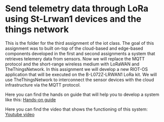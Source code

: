 # Send telemetry data through LoRa using St-Lrwan1 devices and the things network

[](Images/lorawan.png)

This is the folder for the third assignment of the iot class. The goal of this assignment was to built on-top of the cloud-based and edge-based components developed in the first and second assignments a system that retrieves telemery data from sensors. Now we will replace the MQTT protocol and the short-range wireless medium with LoRaWAN and TheThingsNetwork. In this assignment we will develop a new RIOT-OS application that will be executed on the B-L072Z-LRWAN1 LoRa kit. We will use TheThingsNetwork to interconnect the sensor devices with the cloud infrastructure via the MQTT protocol.


Here you can find the hands on guide that will help you to develop a system like this: [Hands-on guide](https://www.linkedin.com/pulse/hands-on-tutorial-3-how-retrieve-telemetry-data-from-sensors-nicoló/?published=t)

Here you can find the video that shows the functioning of this system: [Youtube video](https://youtu.be/qMlvtD95DGE)
